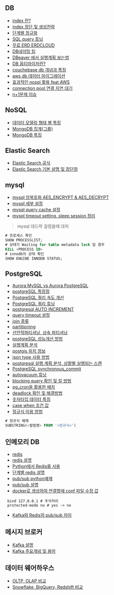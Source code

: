 ## DB

* [index 란?](https://itholic.github.io/database-index/)
* [index 장단 및 생성전략](https://coding-factory.tistory.com/746)
* [단계별 정규화](https://minimax95.tistory.com/entry/%EC%A0%95%EA%B7%9C%ED%99%94Normalization-%EA%B0%9C%EB%85%90%EA%B3%BC-%EA%B8%B0%EB%B3%B8-%EA%B3%BC%EC%A0%95)
* [SQL query 튜닝](https://cornswrold.tistory.com/87)
* [무료 ERD ERDCLOUD](https://www.erdcloud.com/)
* [DB네이밍 팁](https://jang8584.tistory.com/35)
* [DBeaver 에서 실행계획 보는법](http://item.gmarket.co.kr/detailview/item.asp?goodscode=2267277866)
* [DB 옵티마이저란?](https://coding-factory.tistory.com/743)
* [couchebase db 개념과 특징](https://azderica.github.io/02-db-nosql-couchbase/)
* [aws db 데이터 마이그레이션](https://aws.amazon.com/ko/dms/)
* [효과적인 nosql 활용 feat AWS](https://www.youtube.com/watch?v=8rEsuvdL17s) 
* [connection pool 연결 지연 대기](https://engineering-skcc.github.io/cloud/tomcat/apache/DB-Pool-For-Event/)
* [n+1문제 이슈](https://fouaaa.blogspot.com/2021/06/n1.html)


## NoSQL
* [데이터 모델링 형태 별 특징](https://bcho.tistory.com/665)
* [MongoDB 집계(그룹)](https://spidyweb.tistory.com/190)
* [MongoDB 특징](https://inpa.tistory.com/entry/MONGO-%F0%9F%93%9A-%EB%AA%BD%EA%B3%A0%EB%94%94%EB%B9%84-%ED%8A%B9%EC%A7%95-%EB%B9%84%EA%B5%90-%EA%B5%AC%EC%A1%B0-NoSQL#%EC%8B%A0%EB%A2%B0%EC%84%B1reliability)

## Elastic Search
* [Elastic Search 공식](https://www.elastic.co/kr/elasticsearch/)
* [Elastic Search 기본 설명 및 장단점](https://jaemunbro.medium.com/elastic-search-%EA%B8%B0%EC%B4%88-%EC%8A%A4%ED%84%B0%EB%94%94-ff01870094f0)

## mysql
* [mysql 암복호화 AES_ENCRYPT & AES_DECRYPT](https://stricky.tistory.com/330)
* [mysql 세부 설정](https://happist.com/577204/db-%ED%8A%9C%EB%8B%9D%EC%9C%BC%EB%A1%9C-mysql-%EC%B5%9C%EC%A0%81%ED%99%94)
* [mysql query cache 설정](https://jupiny.com/2021/01/10/mysql-query-cache-disadvantage/)
* [mysql timeout setting, sleep session 정리](https://sarc.io/index.php/mariadb/1154-sleep-session)

> mysql 데드락 걸렸을때 대처
```sql
# 프로세스 확인
SHOW PROCESSLIST;
# 상태가 Waiting for table metadata lock 일 경우
KILL <PROCESS ID>
# innodb의 상태 확인
SHOW ENGINE INNODB STATUS;
```

## PostgreSQL

* [Aurora MySQL vs Aurora PostgreSQL](https://techblog.woowahan.com/6550/)
* [postgreSQL 특장점](https://codecamp.tistory.com/2)
* [PostgreSQL 쿼리 속도 개선](https://hyperconnect.github.io/2020/08/31/improve-slow-query.html)
* [PostgreSQL 쿼리 튜닝](https://velog.io/@doohyunlm/DB-SQL-%ED%8A%9C%EB%8B%9D)
* [postgresql AUTO INCREMENT](https://aspdotnet.tistory.com/2401)
* [query timeout 설정](https://jojoldu.tistory.com/631)
* [join 종류](https://venova.tistory.com/entry/SQL-PostgreSQL-Join-%EC%97%90-%EB%8C%80%ED%95%B4%EC%84%9C)
* [partitioning](https://hides.tistory.com/1040)
* [선언적파티셔닝, 상속 파티셔닝](https://uiandwe.tistory.com/1318)
* [postgreSQL 성능개선 방법](https://uiandwe.tistory.com/1283)
* [실행계획 분석](https://seungtaek-overflow.tistory.com/5)
* [postgis 위치 정보](https://postgis.net/)
* [json type 사용 방법](https://brownbears.tistory.com/504)
* [postgresql 실행 계획 분석, 상황별 실행되는 스캔](https://seungtaek-overflow.tistory.com/5)
* [PostgreSQL synchronous_commit](http://minsql.com/postgres/PostgreSQL-synchronous_commit-%EA%B0%9C%EB%85%90%EB%8F%84/)
* [autovacuum 튜닝](https://nrise.github.io/posts/postgresql-autovacuum/)
* [blocking query 확인 및 킬 방법](https://aws.amazon.com/ko/premiumsupport/knowledge-center/dms-error-canceling-statement-timeout/)
* [pg_cron을 활용한 배치](https://docs.aws.amazon.com/ko_kr/AmazonRDS/latest/UserGuide/PostgreSQL_pg_cron.html)
* [deadlock 확인 및 해결방법](https://aws.amazon.com/ko/premiumsupport/knowledge-center/rds-aurora-postgresql-query-blocked/)
* [숫자타입 데이터 특징](https://www.devkuma.com/docs/postgresql/%EC%88%AB%EC%9E%90-%ED%98%95%EC%8B%9D-integer-decimal-double-precision-%EB%93%B1/)
* [case when 조건 값](https://mine-it-record.tistory.com/418)
* [정규식 이용 방법](https://iyabong.tistory.com/entry/DB-%EC%A0%95%EA%B7%9C%EC%8B%9D-PostgreSQL-%EC%BD%94%EB%93%9C%ED%92%88%EB%AA%85-%EB%AC%B8%EC%9E%90%EC%97%B4%EC%97%90%EC%84%9C-%EC%BD%94%EB%93%9C-%EC%B6%94%EC%B6%9C%ED%95%98%EA%B8%B0)
```SQL
# 정규식 예제
SUBSTRING(<컬럼명> FROM '<정규식>')
```

## 인메모리 DB
* [redis](https://aws.amazon.com/ko/elasticache/what-is-redis/)
* [redis 설명](https://devlog-wjdrbs96.tistory.com/374)
* [Python에서 Redis를 사용](https://soyoung-new-challenge.tistory.com/117)
* [단계별 redis 설명](https://velog.io/@devsh/Redis-1-Redis%EB%9E%80)
* [pub/sub python예제](https://snowdeer.github.io/python/2021/12/22/python-redis-pubsub-example/)
* [pub/sub 설명](http://redisgate.kr/redis/command/pubsub_intro.php)
* [docker로 생성하여 연결할때 conf 파일 수정 값](https://stackoverflow.com/questions/62162222/redis-connection-refused-between-containers)
```
 bind 127.0.0.1 # 주석처리
 protected-mode no # yes -> no
```
* [Kafka와 Redis의 pub/sub 차이](https://medium.com/frientrip/pub-sub-%EC%9E%98-%EC%95%8C%EA%B3%A0-%EC%93%B0%EC%9E%90-de9dc1b9f739)

## 메시지 브로커
* [Kafka 설명](https://galid1.tistory.com/793)
* [Kafka 주요개념 및 용어](https://ifuwanna.tistory.com/487)


## 데이터 웨어하우스
* [OLTP, OLAP 비교](https://too612.tistory.com/511)
* [Snowflake, BigQuery, Redshift 비교](https://giljae.medium.com/snowflake-bigquery-redshift-%EB%B9%84%EA%B5%90-5c585df450b7)

